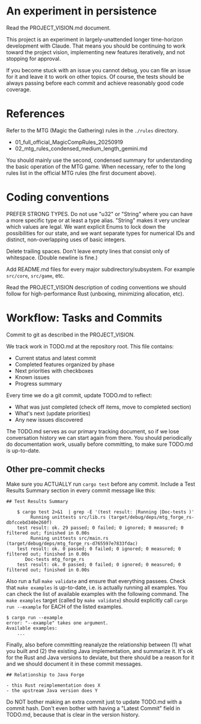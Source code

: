 


An experiment in persistence
========================================

Read the PROJECT_VISION.md document.

This project is an experiment in largely-unattended longer time-horizon development with Claude. That means you should be continuing to work toward the project vision, implementing new features iteratively, and not stopping for approval. 

If you become stuck with an issue you cannot debug, you can file an issue for it and leave it to work on other topics. Of course, the tests should be always passing before each commit and achieve reasonably good code coverage.

References
========================================

Refer to the MTG (Magic the Gathering) rules in the `./rules` directory.

 - 01_full_official_MagicCompRules_20250919
 - 02_mtg_rules_condensed_medium_length_gemini.md

You should mainly use the second, condensed summary for understanding the basic operation of the MTG game. When necessary, refer to the long rules list in the official MTG rules (the first document above).

Coding conventions
========================================

PREFER STRONG TYPES. Do not use "u32" or "String" where you can have a more specific type or at least a type alias. "String" makes it very unclear which values are legal. We want explicit Enums to lock down the possibilities for our state, and we want separate types for numerical IDs and distinct, non-overlapping uses of basic integers.

Delete trailing spaces. Don't leave empty lines that consist only of whitespace. (Double newline is fine.)

Add README.md files for every major subdirectory/subsystem.  For example `src/core`, `src/game`, etc.

Read the PROJECT_VISION description of coding conventions we should follow for high-performance Rust (unboxing, minimizing allocation, etc).

Workflow: Tasks and Commits
========================================

Commit to git as described in the PROJECT_VISION.

We track work in TODO.md at the repository root. This file contains:
- Current status and latest commit
- Completed features organized by phase
- Next priorities with checkboxes
- Known issues
- Progress summary

Every time we do a git commit, update TODO.md to reflect:
- What was just completed (check off items, move to completed section)
- What's next (update priorities)
- Any new issues discovered

The TODO.md serves as our primary tracking document, so if we lose conversation history we can start again from there.
You should periodically do documentation work, usually before committing, to make sure TODO.md is up-to-date.

Other pre-commit checks
----------------------------------------

Make sure you ACTUALLY run `cargo test` before any commit. Include a Test Results Summary section in every commit message like this:

```
## Test Results Summary

    $ cargo test 2>&1  | grep -E '(test result: |Running |Doc-tests )'
         Running unittests src/lib.rs (target/debug/deps/mtg_forge_rs-dbfccebd340e260f)
    test result: ok. 29 passed; 0 failed; 0 ignored; 0 measured; 0 filtered out; finished in 0.00s
         Running unittests src/main.rs (target/debug/deps/mtg_forge_rs-d765597e7833fdac)
    test result: ok. 0 passed; 0 failed; 0 ignored; 0 measured; 0 filtered out; finished in 0.00s
       Doc-tests mtg_forge_rs
    test result: ok. 0 passed; 0 failed; 0 ignored; 0 measured; 0 filtered out; finished in 0.00s
```

Also run a full `make validate` and ensure that everything passees. Check that `make examples` is up-to-date, i.e. is actually running all examples. You can check the list of available examples with the following command.  The `make examples` target (called by `make validate`) should explicitly call `cargo run --example` for EACH of the listed examples.

```
$ cargo run --example
error: "--example" takes one argument.
Available examples:
    ...
```

Finally, also before committing reanalyze the relationship between (1) what you built and (2) the existing Java implementation, and summarize it. It's ok for the Rust and Java versions to deviate, but there should be a reason for it and we should document it in these commit messages.

```
## Relationship to Java Forge

- this Rust reimplementation does X
- the upstream Java version does Y
```

Do NOT bother making an extra commit just to update TODO.md with a commit hash. Don't even bother with having a "Latest Commit" field in TODO.md, because that is clear in the version history.
